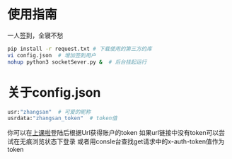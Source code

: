# 使用指南
一人签到，全寝不愁  
```bash
pip install -r request.txt # 下载使用的第三方的库    
vi config.json  # 增加签到用户  
nohup python3 socketSever.py &  # 后台挂起运行  
```
# 关于config.json
```python
usr:"zhangsan"  # 可爱的昵称  
usrdata:"zhangsan_token"  # token值  
```
你可以在[上课啦](https://skl.hduhelp.com/?type=2&v=3)登陆后根据Url获得账户的token
如果url链接中没有token可以尝试在无痕浏览状态下登录
或者用consle台查找get请求中的x-auth-token值作为token
